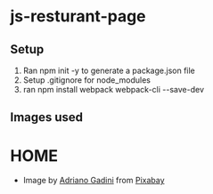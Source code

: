 # js-resturant-page
 
## Setup
1. Ran npm init -y to generate a package.json file
2. Setup .gitignore for node_modules
3. ran npm install webpack webpack-cli --save-dev

## Images used
# HOME
* Image by <a href="https://pixabay.com/users/gadini-388416/?utm_source=link-attribution&utm_medium=referral&utm_campaign=image&utm_content=618400">Adriano Gadini</a> from <a href="https://pixabay.com//?utm_source=link-attribution&utm_medium=referral&utm_campaign=image&utm_content=618400">Pixabay</a>